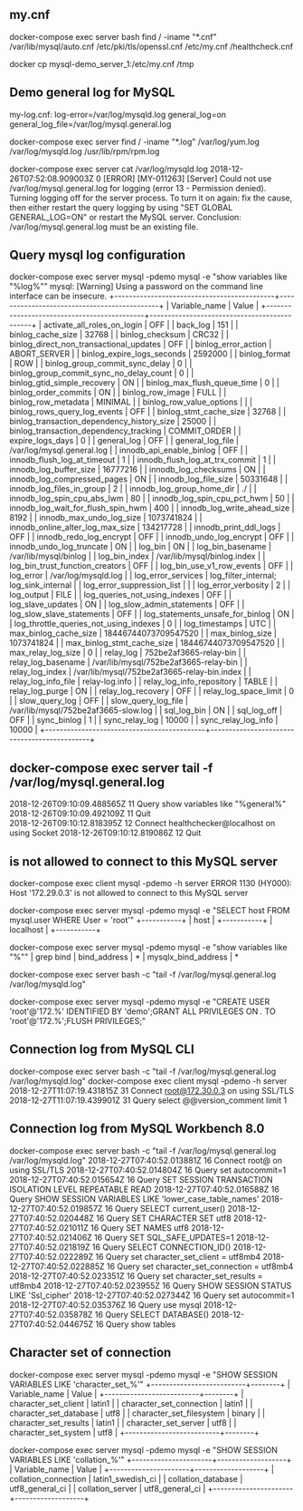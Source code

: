 ## my.cnf
docker-compose exec server bash
find / -iname "*.cnf"
/var/lib/mysql/auto.cnf
/etc/pki/tls/openssl.cnf
/etc/my.cnf
/healthcheck.cnf

docker cp mysql-demo_server_1:/etc/my.cnf /tmp

## Demo general log for MySQL
my-log.cnf:
log-error=/var/log/mysqld.log
general_log=on
general_log_file=/var/log/mysql.general.log

docker-compose exec server find / -iname "*.log"
/var/log/yum.log
/var/log/mysqld.log
/usr/lib/rpm/rpm.log

docker-compose exec server cat /var/log/mysqld.log
2018-12-26T07:52:08.909003Z 0 [ERROR] [MY-011263] [Server] Could not use /var/log/mysql.general.log for logging (error 13 - Permission denied). Turning logging off for the server process. To turn it on again: fix the cause, then either restart the query logging by using "SET GLOBAL GENERAL_LOG=ON" or restart the MySQL server.
Conclusion: /var/log/mysql.general.log must be an existing file.

## Query mysql log configuration
docker-compose exec server mysql -pdemo mysql -e "show variables like \"%log%\""
mysql: [Warning] Using a password on the command line interface can be insecure.
+--------------------------------------------+---------------------------------------------+
| Variable_name                              | Value                                       |
+--------------------------------------------+---------------------------------------------+
| activate_all_roles_on_login                | OFF                                         |
| back_log                                   | 151                                         |
| binlog_cache_size                          | 32768                                       |
| binlog_checksum                            | CRC32                                       |
| binlog_direct_non_transactional_updates    | OFF                                         |
| binlog_error_action                        | ABORT_SERVER                                |
| binlog_expire_logs_seconds                 | 2592000                                     |
| binlog_format                              | ROW                                         |
| binlog_group_commit_sync_delay             | 0                                           |
| binlog_group_commit_sync_no_delay_count    | 0                                           |
| binlog_gtid_simple_recovery                | ON                                          |
| binlog_max_flush_queue_time                | 0                                           |
| binlog_order_commits                       | ON                                          |
| binlog_row_image                           | FULL                                        |
| binlog_row_metadata                        | MINIMAL                                     |
| binlog_row_value_options                   |                                             |
| binlog_rows_query_log_events               | OFF                                         |
| binlog_stmt_cache_size                     | 32768                                       |
| binlog_transaction_dependency_history_size | 25000                                       |
| binlog_transaction_dependency_tracking     | COMMIT_ORDER                                |
| expire_logs_days                           | 0                                           |
| general_log                                | OFF                                         |
| general_log_file                           | /var/log/mysql.general.log                  |
| innodb_api_enable_binlog                   | OFF                                         |
| innodb_flush_log_at_timeout                | 1                                           |
| innodb_flush_log_at_trx_commit             | 1                                           |
| innodb_log_buffer_size                     | 16777216                                    |
| innodb_log_checksums                       | ON                                          |
| innodb_log_compressed_pages                | ON                                          |
| innodb_log_file_size                       | 50331648                                    |
| innodb_log_files_in_group                  | 2                                           |
| innodb_log_group_home_dir                  | ./                                          |
| innodb_log_spin_cpu_abs_lwm                | 80                                          |
| innodb_log_spin_cpu_pct_hwm                | 50                                          |
| innodb_log_wait_for_flush_spin_hwm         | 400                                         |
| innodb_log_write_ahead_size                | 8192                                        |
| innodb_max_undo_log_size                   | 1073741824                                  |
| innodb_online_alter_log_max_size           | 134217728                                   |
| innodb_print_ddl_logs                      | OFF                                         |
| innodb_redo_log_encrypt                    | OFF                                         |
| innodb_undo_log_encrypt                    | OFF                                         |
| innodb_undo_log_truncate                   | ON                                          |
| log_bin                                    | ON                                          |
| log_bin_basename                           | /var/lib/mysql/binlog                       |
| log_bin_index                              | /var/lib/mysql/binlog.index                 |
| log_bin_trust_function_creators            | OFF                                         |
| log_bin_use_v1_row_events                  | OFF                                         |
| log_error                                  | /var/log/mysqld.log                         |
| log_error_services                         | log_filter_internal; log_sink_internal      |
| log_error_suppression_list                 |                                             |
| log_error_verbosity                        | 2                                           |
| log_output                                 | FILE                                        |
| log_queries_not_using_indexes              | OFF                                         |
| log_slave_updates                          | ON                                          |
| log_slow_admin_statements                  | OFF                                         |
| log_slow_slave_statements                  | OFF                                         |
| log_statements_unsafe_for_binlog           | ON                                          |
| log_throttle_queries_not_using_indexes     | 0                                           |
| log_timestamps                             | UTC                                         |
| max_binlog_cache_size                      | 18446744073709547520                        |
| max_binlog_size                            | 1073741824                                  |
| max_binlog_stmt_cache_size                 | 18446744073709547520                        |
| max_relay_log_size                         | 0                                           |
| relay_log                                  | 752be2af3665-relay-bin                      |
| relay_log_basename                         | /var/lib/mysql/752be2af3665-relay-bin       |
| relay_log_index                            | /var/lib/mysql/752be2af3665-relay-bin.index |
| relay_log_info_file                        | relay-log.info                              |
| relay_log_info_repository                  | TABLE                                       |
| relay_log_purge                            | ON                                          |
| relay_log_recovery                         | OFF                                         |
| relay_log_space_limit                      | 0                                           |
| slow_query_log                             | OFF                                         |
| slow_query_log_file                        | /var/lib/mysql/752be2af3665-slow.log        |
| sql_log_bin                                | ON                                          |
| sql_log_off                                | OFF                                         |
| sync_binlog                                | 1                                           |
| sync_relay_log                             | 10000                                       |
| sync_relay_log_info                        | 10000                                       |
+--------------------------------------------+---------------------------------------------+

## docker-compose exec server tail -f /var/log/mysql.general.log
2018-12-26T09:10:09.488565Z	   11 Query	show variables like "%general%"
2018-12-26T09:10:09.492109Z	   11 Quit	
2018-12-26T09:10:12.818395Z	   12 Connect	healthchecker@localhost on  using Socket
2018-12-26T09:10:12.819086Z	   12 Quit	

## is not allowed to connect to this MySQL server
docker-compose exec client mysql -pdemo -h server
ERROR 1130 (HY000): Host '172.29.0.3' is not allowed to connect to this MySQL server

docker-compose exec server mysql -pdemo mysql -e "SELECT host FROM mysql.user WHERE User = 'root'"
+-----------+
| host      |
+-----------+
| localhost |
+-----------+

docker-compose exec server mysql -pdemo mysql -e "show variables like \"%\"" | grep bind
| bind_address                                             | *
| mysqlx_bind_address                                      | *

docker-compose exec server bash -c "tail -f /var/log/mysql.general.log /var/log/mysqld.log"

docker-compose exec server mysql -pdemo mysql -e "CREATE USER 'root'@'172.%' IDENTIFIED BY 'demo';GRANT ALL PRIVILEGES ON *.* TO 'root'@'172.%';FLUSH PRIVILEGES;"

## Connection log from MySQL CLI
docker-compose exec server bash -c "tail -f /var/log/mysql.general.log /var/log/mysqld.log"
docker-compose exec client mysql -pdemo -h server
2018-12-27T11:07:19.431815Z	   31 Connect	root@172.30.0.3 on  using SSL/TLS
2018-12-27T11:07:19.439901Z	   31 Query	select @@version_comment limit 1

## Connection log from MySQL Workbench 8.0
docker-compose exec server bash -c "tail -f /var/log/mysql.general.log /var/log/mysqld.log"
2018-12-27T07:40:52.013881Z	   16 Connect	root@<xxx> on  using SSL/TLS
2018-12-27T07:40:52.014804Z	   16 Query	set autocommit=1
2018-12-27T07:40:52.015654Z	   16 Query	SET SESSION TRANSACTION ISOLATION LEVEL REPEATABLE READ
2018-12-27T07:40:52.016588Z	   16 Query	SHOW SESSION VARIABLES LIKE 'lower_case_table_names'
2018-12-27T07:40:52.019857Z	   16 Query	SELECT current_user()
2018-12-27T07:40:52.020448Z	   16 Query	SET CHARACTER SET utf8
2018-12-27T07:40:52.021011Z	   16 Query	SET NAMES utf8
2018-12-27T07:40:52.021406Z	   16 Query	SET SQL_SAFE_UPDATES=1
2018-12-27T07:40:52.021819Z	   16 Query	SELECT CONNECTION_ID()
2018-12-27T07:40:52.022289Z	   16 Query	set character_set_client = utf8mb4
2018-12-27T07:40:52.022885Z	   16 Query	set character_set_connection = utf8mb4
2018-12-27T07:40:52.023351Z	   16 Query	set character_set_results = utf8mb4
2018-12-27T07:40:52.023955Z	   16 Query	SHOW SESSION STATUS LIKE 'Ssl_cipher'
2018-12-27T07:40:52.027344Z	   16 Query	set autocommit=1
2018-12-27T07:40:52.035376Z	   16 Query	use mysql
2018-12-27T07:40:52.035878Z	   16 Query	SELECT DATABASE()
2018-12-27T07:40:52.044675Z	   16 Query	show tables

## Character set of connection
docker-compose exec server mysql -pdemo mysql -e "SHOW SESSION VARIABLES LIKE 'character\_set\_%'"
+--------------------------+--------+
| Variable_name            | Value  |
+--------------------------+--------+
| character_set_client     | latin1 |
| character_set_connection | latin1 |
| character_set_database   | utf8   |
| character_set_filesystem | binary |
| character_set_results    | latin1 |
| character_set_server     | utf8   |
| character_set_system     | utf8   |
+--------------------------+--------+

docker-compose exec server mysql -pdemo mysql -e "SHOW SESSION VARIABLES LIKE 'collation\_%'"
+----------------------+-------------------+
| Variable_name        | Value             |
+----------------------+-------------------+
| collation_connection | latin1_swedish_ci |
| collation_database   | utf8_general_ci   |
| collation_server     | utf8_general_ci   |
+----------------------+-------------------+

